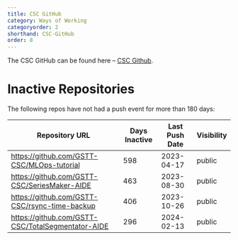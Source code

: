 ```yaml
---
title: CSC GitHub
category: Ways of Working
categoryorder: 2
shorthand: CSC-GitHub
order: 8
---
```


The CSC GitHub can be found here – <a href="https://github.com/GSTT-CSC/">CSC Github</a>.

# Inactive Repositories

The following repos have not had a push event for more than 180 days:

| Repository URL | Days Inactive | Last Push Date | Visibility |
| --- | --- | --- | --- |
| https://github.com/GSTT-CSC/MLOps-tutorial | 598 | 2023-04-17 | public |
| https://github.com/GSTT-CSC/SeriesMaker-AIDE | 463 | 2023-08-30 | public |
| https://github.com/GSTT-CSC/rsync-time-backup | 406 | 2023-10-26 | public |
| https://github.com/GSTT-CSC/TotalSegmentator-AIDE | 296 | 2024-02-13 | public |
